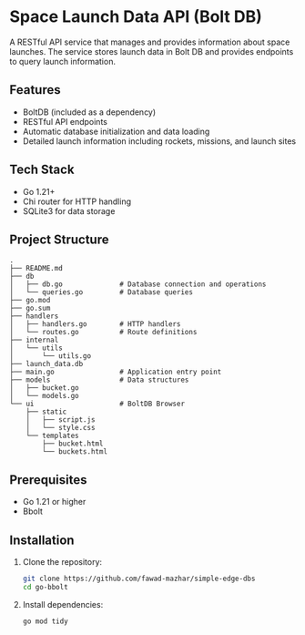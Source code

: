 # Space Launch Data API (Bolt DB)

A RESTful API service that manages and provides information about space launches. The service stores launch data in Bolt DB and provides endpoints to query launch information.

## Features

- BoltDB (included as a dependency)
- RESTful API endpoints
- Automatic database initialization and data loading
- Detailed launch information including rockets, missions, and launch sites

## Tech Stack

- Go 1.21+
- Chi router for HTTP handling
- SQLite3 for data storage

## Project Structure

```
.
├── README.md
├── db
│   ├── db.go              # Database connection and operations
│   └── queries.go         # Database queries
├── go.mod
├── go.sum
├── handlers
│   ├── handlers.go        # HTTP handlers
│   └── routes.go          # Route definitions
├── internal
│   └── utils
│       └── utils.go
├── launch_data.db
├── main.go                # Application entry point
├── models                 # Data structures
│   ├── bucket.go
│   └── models.go
└── ui                     # BoltDB Browser
    ├── static
    │   ├── script.js
    │   └── style.css
    └── templates
        ├── bucket.html
        └── buckets.html

```

## Prerequisites

- Go 1.21 or higher
- Bbolt

## Installation

1. Clone the repository:
   ```bash
   git clone https://github.com/fawad-mazhar/simple-edge-dbs
   cd go-bbolt
   ```

2. Install dependencies:
   ```bash
   go mod tidy
   ```